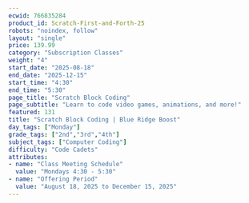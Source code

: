 ```yaml
---
ecwid: 766835284
product_id: Scratch-First-and-Forth-25
robots: "noindex, follow"
layout: "single"
price: 139.99
category: "Subscription Classes"
weight: "4"
start_date: "2025-08-18"
end_date: "2025-12-15"
start_time: "4:30"
end_time: "5:30"
page_title: "Scratch Block Coding"
page_subtitle: "Learn to code video games, animations, and more!"
featured: 131
title: "Scratch Block Coding | Blue Ridge Boost"
day_tags: ["Monday"]
grade_tags: ["2nd","3rd","4th"]
subject_tags: ["Computer Coding"]
difficulty: "Code Cadets"
attributes:
- name: "Class Meeting Schedule"
  value: "Mondays 4:30 - 5:30"
- name: "Offering Period"
  value: "August 18, 2025 to December 15, 2025"
---
```

